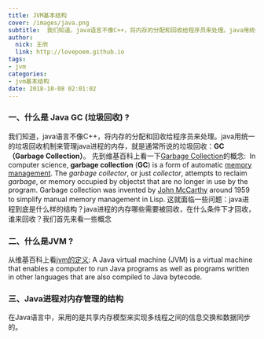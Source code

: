 ```yaml
---
title: JVM基本结构
cover: /images/java.png
subtitle:  我们知道，java语言不像C++，将内存的分配和回收给程序员来处理。java用统一的垃圾回收机制来管理java进程的内存，就是通常所说的垃圾回收：GC（Garbage Collection）
author: 
  nick: 王欣
  link: http://lovepoem.github.io
tags: 
- jvm
categories: 
- jvm基本结构
date: 2018-10-08 02:01:02      
---
```


### 一、什么是 Java GC (垃圾回收) ?
​       我们知道，java语言不像C++，将内存的分配和回收给程序员来处理。java用统一的垃圾回收机制来管理java进程的内存，就是通常所说的垃圾回收：**GC（Garbage Collection）**。
先到维基百科上看一下[Garbage Collection](https://en.wikipedia.org/wiki/Garbage_collection_(computer_science))的概念:
​      In computer science, **garbage collection** (**GC**) is a form of automatic [memory management](https://en.wikipedia.org/wiki/Memory_management). The *garbage collector*, or just *collector*, attempts to reclaim *garbage*, or memory occupied by objectst that are no longer in use by the program. Garbage collection was invented by [John McCarthy](https://en.wikipedia.org/wiki/John_McCarthy_(computer_scientist)) around 1959 to simplify manual memory management in Lisp.
​     这就面临一些问题：java进程到底是什么样的结构？java进程的内存哪些需要被回收，在什么条件下才回收，谁来回收？我们首先来看一些概念

### 二、什么是JVM ? 
从维基百科上看[jvm的定义](https://en.wikipedia.org/wiki/Java_virtual_machine):
   A Java virtual machine (JVM) is a virtual machine that enables a computer to run Java programs as well as programs written in other languages that are also compiled to Java bytecode.         

### 三、Java进程对内存管理的结构
在Java语言中，采用的是共享内存模型来实现多线程之间的信息交换和数据同步的。 

​      



  